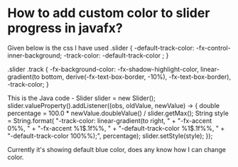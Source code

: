 
# How to add custom color to slider progress in javafx?

Given below is the css I have used
.slider {
    -default-track-color: -fx-control-inner-background;
    -track-color: -default-track-color ;
}

.slider .track {
    -fx-background-color: -fx-shadow-highlight-color,
          linear-gradient(to bottom, derive(-fx-text-box-border, -10%), -fx-text-box-border),
          -track-color;
}

This is the Java code -
 Slider slider = new Slider();
        slider.valueProperty().addListener((obs, oldValue, newValue) -> {
            double percentage = 100.0 * newValue.doubleValue() / slider.getMax();
            String style = String.format(
                    "-track-color: linear-gradient(to right, " +
                            "-fx-accent 0%%, " +
                            "-fx-accent %1$.1f%%, " +
                            "-default-track-color %1$.1f%%, " +
                            "-default-track-color 100%%);",
                    percentage);
            slider.setStyle(style);
        });

Currently it's showing default blue color, does any know how I can change color.


        